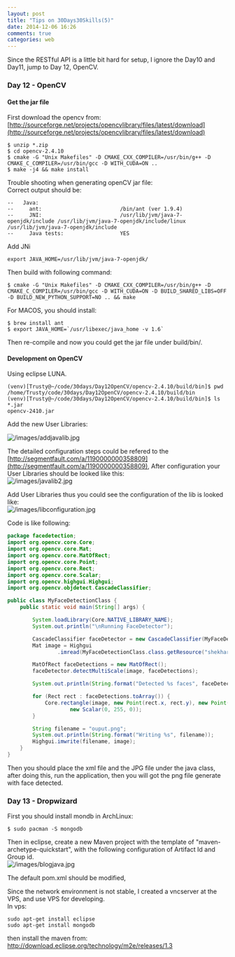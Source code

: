 ```yaml
---
layout: post
title: "Tips on 30Days30Skills(5)"
date: 2014-12-06 16:26
comments: true
categories: web 
---
```

Since the RESTful API is a little bit hard for setup, I ignore the Day10 and Day11, jump to Day 12, OpenCV.    
### Day 12 - OpenCV
#### Get the jar file
First download the opencv from: 
[http://sourceforge.net/projects/opencvlibrary/files/latest/download](http://sourceforge.net/projects/opencvlibrary/files/latest/download)    

```
$ unzip *.zip
$ cd opencv-2.4.10
$ cmake -G "Unix Makefiles" -D CMAKE_CXX_COMPILER=/usr/bin/g++ -D CMAKE_C_COMPILER=/usr/bin/gcc -D WITH_CUDA=ON .. 
$ make -j4 && make install

```
Trouble shooting when generating openCV jar file:    
Correct output should be:    

```
--   Java:
--     ant:                         /bin/ant (ver 1.9.4)
--     JNI:                         /usr/lib/jvm/java-7-openjdk/include /usr/lib/jvm/java-7-openjdk/include/linux /usr/lib/jvm/java-7-openjdk/include
--     Java tests:                  YES

```
Add JNi

```
export JAVA_HOME=/usr/lib/jvm/java-7-openjdk/

```
Then build with following command:    

```
$ cmake -G "Unix Makefiles" -D CMAKE_CXX_COMPILER=/usr/bin/g++ -D CMAKE_C_COMPILER=/usr/bin/gcc -D WITH_CUDA=ON -D BUILD_SHARED_LIBS=OFF -D BUILD_NEW_PYTHON_SUPPORT=NO .. && make

```
For MACOS, you should install:    

```
$ brew install ant
$ export JAVA_HOME=`/usr/libexec/java_home -v 1.6`

```
Then re-compile and now you could get the jar file under build/bin/.    
#### Development on OpenCV
Using eclipse LUNA.   

```
(venv)[Trusty@~/code/30days/Day12OpenCV/opencv-2.4.10/build/bin]$ pwd
/home/Trusty/code/30days/Day12OpenCV/opencv-2.4.10/build/bin
(venv)[Trusty@~/code/30days/Day12OpenCV/opencv-2.4.10/build/bin]$ ls *.jar
opencv-2410.jar

```
Add the new User Libraries:    

![/images/addjavalib.jpg](/images/addjavalib.jpg)    

The detailed configuration steps could be refered to the [http://segmentfault.com/a/1190000000358809](http://segmentfault.com/a/1190000000358809),  After configuration your User Libraries should be looked like this:    
![/images/javalib2.jpg](/images/javalib2.jpg)      

Add User Libraries thus you could see the configuration of the lib is looked like:    
![/images/libconfiguration.jpg](/images/libconfiguration.jpg)     

Code is like following:    

``` java
package facedetection;
import org.opencv.core.Core;
import org.opencv.core.Mat;
import org.opencv.core.MatOfRect;
import org.opencv.core.Point;
import org.opencv.core.Rect;
import org.opencv.core.Scalar;
import org.opencv.highgui.Highgui;
import org.opencv.objdetect.CascadeClassifier;

public class MyFaceDetectionClass {
    public static void main(String[] args) {

        System.loadLibrary(Core.NATIVE_LIBRARY_NAME);
        System.out.println("\nRunning FaceDetector");

        CascadeClassifier faceDetector = new CascadeClassifier(MyFaceDetectionClass.class.getResource("haarcascade_frontalface_alt.xml").getPath());
        Mat image = Highgui
                .imread(MyFaceDetectionClass.class.getResource("shekhar.JPG").getPath());

        MatOfRect faceDetections = new MatOfRect();
        faceDetector.detectMultiScale(image, faceDetections);

        System.out.println(String.format("Detected %s faces", faceDetections.toArray().length));

        for (Rect rect : faceDetections.toArray()) {
            Core.rectangle(image, new Point(rect.x, rect.y), new Point(rect.x + rect.width, rect.y + rect.height),
                    new Scalar(0, 255, 0));
        }

        String filename = "ouput.png";
        System.out.println(String.format("Writing %s", filename));
        Highgui.imwrite(filename, image);
    }
}

```
Then you should place the xml file and the JPG file under the java class, after doing this, run the application, then you will got the png file generate with face detected.    

### Day 13 - Dropwizard
First you should install mondb in ArchLinux:    

```
$ sudo pacman -S mongodb

```
Then in eclipse, create a new Maven project with the template of "maven-archetype-quickstart", with the following configuration of Artifact Id and Group id.    
![/images/blogjava.jpg](/images/blogjava.jpg)     

The default pom.xml should be modified, 

Since the network environment is not stable, I created a vncserver at the VPS, and use VPS for developing.    
In vps:    

```
sudo apt-get install eclipse
sudo apt-get install mongodb

```
then install the maven from: http://download.eclipse.org/technology/m2e/releases/1.3      
